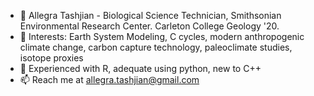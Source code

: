 - 👋 Allegra Tashjian - Biological Science Technician, Smithsonian Environmental Research Center. Carleton College Geology '20.
- 👀 Interests: Earth System Modeling, C cycles, modern anthropogenic climate change, carbon capture technology, paleoclimate studies, isotope proxies
- 🌱 Experienced with R, adequate using python, new to C++
- 📫 Reach me at allegra.tashjian@gmail.com

<!---
alltashjian/alltashjian is a ✨ special ✨ repository because its `README.md` (this file) appears on your GitHub profile.
You can click the Preview link to take a look at your changes.
--->
